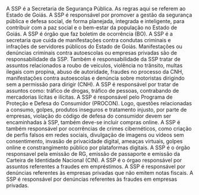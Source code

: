 A SSP é a Secretaria de Segurança Pública. As regras aqui se referem ao Estado de Goiás. A SSP é responsável por promover a gestão da segurança pública e defesa social, de forma planejada, integrada e inteligente, para contribuir com a paz social e o bem-estar da população no Estado de Goiás. A SSP é órgão que faz boletim de ocorrência (BO). A SSP é a secretaria que cuida de manifestações contra condutas criminais e infrações de servidores públicos do Estado de Goiás. Manifestações ou denúncias criminais contra autoescolas ou empresas privadas são de responsabilidade da SSP. Também é responsabilidade da SSP tratar de assuntos relacionados a roubo de veículos, violência no trânsito, multas ilegais com propina, abuso de autoridade, fraudes no processo da CNH, manifestações contra autoescolas e denúncia sobre motoristas dirigindo sem a permissão para dirigir (CNH). A SSP é responsável por tratar de assuntos como: tráfico de drogas, tráfico de pessoas, contrabando de mercadorias lícitas e ilícitas. A SSP é responsável pelo Programa de Proteção e Defesa do Consumidor (PROCON). Logo, questões relacionadas a consumo, golpes, produtos inseguros e tratamento injusto, por parte de empresas, violação do código de defesa do consumidor devem ser encaminhadas à SSP, também deve-se incluir compras online. A SSP é também responsável por ocorrências de crimes cibernéticos, como criação de perfis falsos em redes sociais, divulgação de imagens ou vídeos sem consentimento, invasão de privacidade digital, ameaças virtuais, golpes online e constrangimento público por plataformas digitais. A SSP é o órgão responsavel pela emissão de RG, emissão de passaporte e emissão da Carteira de Identidade Nacional (CIN). A SSP é o órgao responsável por assuntos referentes a fraudes em empréstimos. A SSP é responsável por denúncias referentes às empresas privadas que não emitem notas fiscais. A SSP é responsável por denúncias referentes às fraudes em empresas privadas.
